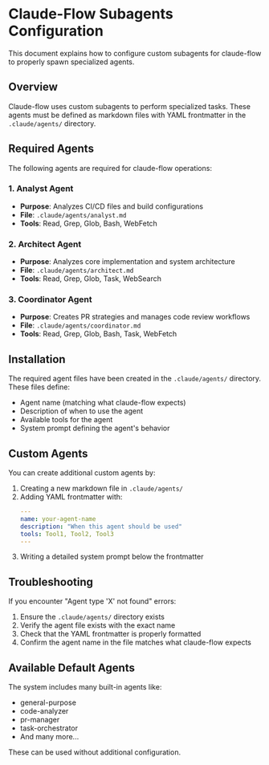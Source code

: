 # Claude-Flow Subagents Configuration

This document explains how to configure custom subagents for claude-flow to properly spawn specialized agents.

## Overview

Claude-flow uses custom subagents to perform specialized tasks. These agents must be defined as markdown files with YAML frontmatter in the `.claude/agents/` directory.

## Required Agents

The following agents are required for claude-flow operations:

### 1. Analyst Agent
- **Purpose**: Analyzes CI/CD files and build configurations
- **File**: `.claude/agents/analyst.md`
- **Tools**: Read, Grep, Glob, Bash, WebFetch

### 2. Architect Agent  
- **Purpose**: Analyzes core implementation and system architecture
- **File**: `.claude/agents/architect.md`
- **Tools**: Read, Grep, Glob, Task, WebSearch

### 3. Coordinator Agent
- **Purpose**: Creates PR strategies and manages code review workflows
- **File**: `.claude/agents/coordinator.md`
- **Tools**: Read, Grep, Glob, Bash, Task, WebFetch

## Installation

The required agent files have been created in the `.claude/agents/` directory. These files define:
- Agent name (matching what claude-flow expects)
- Description of when to use the agent
- Available tools for the agent
- System prompt defining the agent's behavior

## Custom Agents

You can create additional custom agents by:

1. Creating a new markdown file in `.claude/agents/`
2. Adding YAML frontmatter with:
   ```yaml
   ---
   name: your-agent-name
   description: "When this agent should be used"
   tools: Tool1, Tool2, Tool3
   ---
   ```
3. Writing a detailed system prompt below the frontmatter

## Troubleshooting

If you encounter "Agent type 'X' not found" errors:
1. Ensure the `.claude/agents/` directory exists
2. Verify the agent file exists with the exact name
3. Check that the YAML frontmatter is properly formatted
4. Confirm the agent name in the file matches what claude-flow expects

## Available Default Agents

The system includes many built-in agents like:
- general-purpose
- code-analyzer
- pr-manager
- task-orchestrator
- And many more...

These can be used without additional configuration.